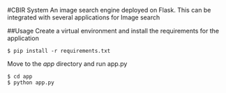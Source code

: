 #CBIR System
An image search engine deployed on Flask. This can be integrated with several applications for Image search

##Usage
Create a virtual environment and install the requirements for the application
```
$ pip install -r requirements.txt
```
Move to the *app* directory and run app.py
```
$ cd app
$ python app.py
```


